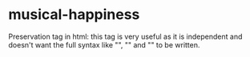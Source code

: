 # musical-happiness
Preservation tag in html:
this tag is very useful as it is independent and doesn't want the full syntax like "<DOCTYPE html>", "<head></head>" and "<body></body>" to be written.
